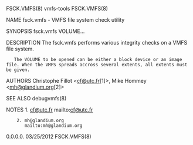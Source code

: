 FSCK.VMFS(8)                                                                 vmfs-tools                                                                 FSCK.VMFS(8)

NAME
       fsck.vmfs - VMFS file system check utility

SYNOPSIS
       fsck.vmfs VOLUME...

DESCRIPTION
       The fsck.vmfs performs various integrity checks on a VMFS file system.

       The VOLUME to be opened can be either a block device or an image file. When the VMFS spreads accross several extents, all extents must be given.

AUTHORS
       Christophe Fillot <cf@utc.fr[1]>, Mike Hommey <mh@glandium.org[2]>

SEE ALSO
       debugvmfs(8)

NOTES
        1. cf@utc.fr
           mailto:cf@utc.fr

        2. mh@glandium.org
           mailto:mh@glandium.org

  0.0.0.0.                                                                   03/25/2012                                                                 FSCK.VMFS(8)
